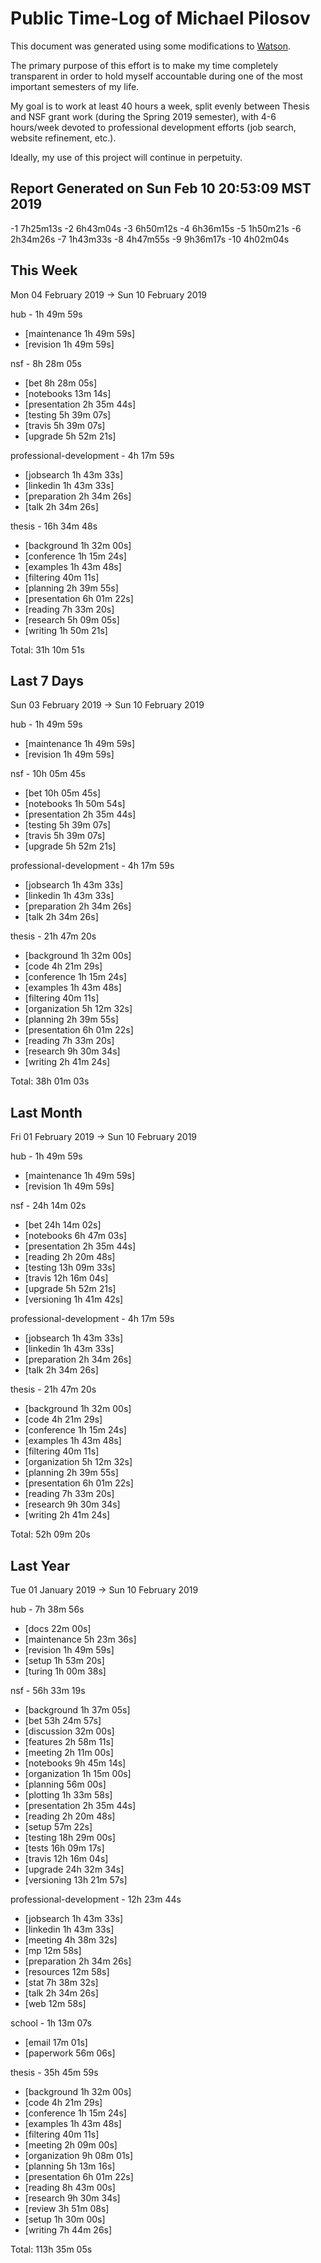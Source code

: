 # Public Time-Log of Michael Pilosov

This document was generated using some modifications to [Watson](https://github.com/TailorDev/Watson).

The primary purpose of this effort is to make my time completely transparent in order to hold myself accountable during one of the most important semesters of my life.

My goal is to work at least 40 hours a week, split evenly between Thesis and NSF grant work (during the Spring 2019 semester), with 4-6 hours/week devoted to professional development efforts (job search, website refinement, etc.). 

Ideally, my use of this project will continue in perpetuity.


## Report Generated on Sun Feb 10 20:53:09 MST 2019

-1 7h25m13s
-2 6h43m04s
-3 6h50m12s
-4 6h36m15s
-5 1h50m21s
-6 2h34m26s
-7 1h43m33s
-8 4h47m55s
-9 9h36m17s
-10 4h02m04s


## This Week
Mon 04 February 2019 -> Sun 10 February 2019

hub - 1h 49m 59s
- [maintenance  1h 49m 59s]  
- [revision  1h 49m 59s]  

nsf - 8h 28m 05s
- [bet  8h 28m 05s]  
- [notebooks     13m 14s]  
- [presentation  2h 35m 44s]  
- [testing  5h 39m 07s]  
- [travis  5h 39m 07s]  
- [upgrade  5h 52m 21s]  

professional-development - 4h 17m 59s
- [jobsearch  1h 43m 33s]  
- [linkedin  1h 43m 33s]  
- [preparation  2h 34m 26s]  
- [talk  2h 34m 26s]  

thesis - 16h 34m 48s
- [background  1h 32m 00s]  
- [conference  1h 15m 24s]  
- [examples  1h 43m 48s]  
- [filtering     40m 11s]  
- [planning  2h 39m 55s]  
- [presentation  6h 01m 22s]  
- [reading  7h 33m 20s]  
- [research  5h 09m 05s]  
- [writing  1h 50m 21s]  

Total: 31h 10m 51s


## Last 7 Days
Sun 03 February 2019 -> Sun 10 February 2019

hub - 1h 49m 59s
- [maintenance  1h 49m 59s]  
- [revision  1h 49m 59s]  

nsf - 10h 05m 45s
- [bet 10h 05m 45s]  
- [notebooks  1h 50m 54s]  
- [presentation  2h 35m 44s]  
- [testing  5h 39m 07s]  
- [travis  5h 39m 07s]  
- [upgrade  5h 52m 21s]  

professional-development - 4h 17m 59s
- [jobsearch  1h 43m 33s]  
- [linkedin  1h 43m 33s]  
- [preparation  2h 34m 26s]  
- [talk  2h 34m 26s]  

thesis - 21h 47m 20s
- [background  1h 32m 00s]  
- [code  4h 21m 29s]  
- [conference  1h 15m 24s]  
- [examples  1h 43m 48s]  
- [filtering     40m 11s]  
- [organization  5h 12m 32s]  
- [planning  2h 39m 55s]  
- [presentation  6h 01m 22s]  
- [reading  7h 33m 20s]  
- [research  9h 30m 34s]  
- [writing  2h 41m 24s]  

Total: 38h 01m 03s


## Last Month
Fri 01 February 2019 -> Sun 10 February 2019

hub - 1h 49m 59s
- [maintenance  1h 49m 59s]  
- [revision  1h 49m 59s]  

nsf - 24h 14m 02s
- [bet 24h 14m 02s]  
- [notebooks  6h 47m 03s]  
- [presentation  2h 35m 44s]  
- [reading  2h 20m 48s]  
- [testing 13h 09m 33s]  
- [travis 12h 16m 04s]  
- [upgrade  5h 52m 21s]  
- [versioning  1h 41m 42s]  

professional-development - 4h 17m 59s
- [jobsearch  1h 43m 33s]  
- [linkedin  1h 43m 33s]  
- [preparation  2h 34m 26s]  
- [talk  2h 34m 26s]  

thesis - 21h 47m 20s
- [background  1h 32m 00s]  
- [code  4h 21m 29s]  
- [conference  1h 15m 24s]  
- [examples  1h 43m 48s]  
- [filtering     40m 11s]  
- [organization  5h 12m 32s]  
- [planning  2h 39m 55s]  
- [presentation  6h 01m 22s]  
- [reading  7h 33m 20s]  
- [research  9h 30m 34s]  
- [writing  2h 41m 24s]  

Total: 52h 09m 20s


## Last Year
Tue 01 January 2019 -> Sun 10 February 2019

hub - 7h 38m 56s
- [docs     22m 00s]  
- [maintenance  5h 23m 36s]  
- [revision  1h 49m 59s]  
- [setup  1h 53m 20s]  
- [turing  1h 00m 38s]  

nsf - 56h 33m 19s
- [background  1h 37m 05s]  
- [bet 53h 24m 57s]  
- [discussion     32m 00s]  
- [features  2h 58m 11s]  
- [meeting  2h 11m 00s]  
- [notebooks  9h 45m 14s]  
- [organization  1h 15m 00s]  
- [planning     56m 00s]  
- [plotting  1h 33m 58s]  
- [presentation  2h 35m 44s]  
- [reading  2h 20m 48s]  
- [setup     57m 22s]  
- [testing 18h 29m 00s]  
- [tests 16h 09m 17s]  
- [travis 12h 16m 04s]  
- [upgrade 24h 32m 34s]  
- [versioning 13h 21m 57s]  

professional-development - 12h 23m 44s
- [jobsearch  1h 43m 33s]  
- [linkedin  1h 43m 33s]  
- [meeting  4h 38m 32s]  
- [mp     12m 58s]  
- [preparation  2h 34m 26s]  
- [resources     12m 58s]  
- [stat  7h 38m 32s]  
- [talk  2h 34m 26s]  
- [web     12m 58s]  

school - 1h 13m 07s
- [email     17m 01s]  
- [paperwork     56m 06s]  

thesis - 35h 45m 59s
- [background  1h 32m 00s]  
- [code  4h 21m 29s]  
- [conference  1h 15m 24s]  
- [examples  1h 43m 48s]  
- [filtering     40m 11s]  
- [meeting  2h 09m 00s]  
- [organization  9h 08m 01s]  
- [planning  5h 13m 16s]  
- [presentation  6h 01m 22s]  
- [reading  8h 43m 00s]  
- [research  9h 30m 34s]  
- [review  3h 51m 08s]  
- [setup  1h 30m 00s]  
- [writing  7h 44m 26s]  

Total: 113h 35m 05s
